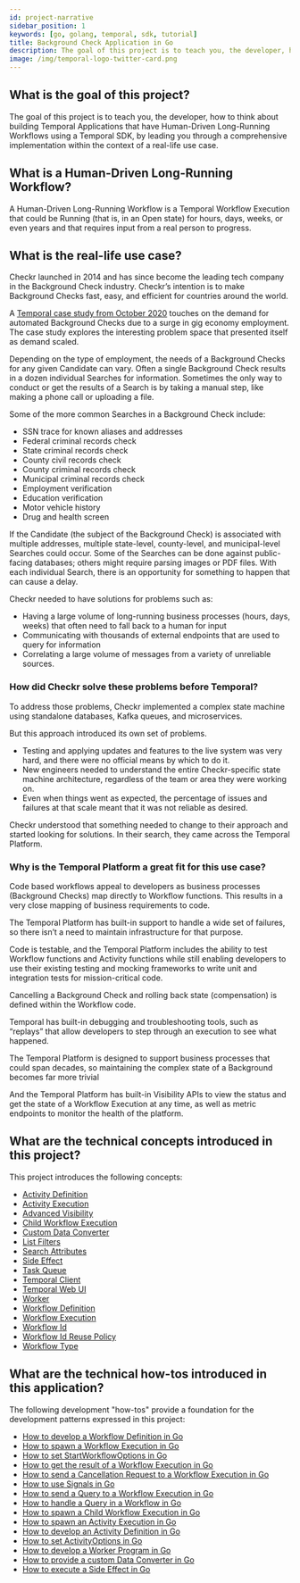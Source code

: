 ```yaml
---
id: project-narrative
sidebar_position: 1
keywords: [go, golang, temporal, sdk, tutorial]
title: Background Check Application in Go
description: The goal of this project is to teach you, the developer, how to think about building Temporal Applications that have Human-Driven Long-Running Workflows using a Temporal SDK, by leading you through a comprehensive implementation within the context of a real-life use case.
image: /img/temporal-logo-twitter-card.png
---
```


## What is the goal of this project?

The goal of this project is to teach you, the developer, how to think about building Temporal Applications that have Human-Driven Long-Running Workflows using a Temporal SDK, by leading you through a comprehensive implementation within the context of a real-life use case.

## What is a Human-Driven Long-Running Workflow?

A Human-Driven Long-Running Workflow is a Temporal Workflow Execution that could be Running (that is, in an Open state) for hours, days, weeks, or even years and that requires input from a real person to progress.

## What is the real-life use case?

Checkr launched in 2014 and has since become the leading tech company in the Background Check industry.
Checkr’s intention is to make Background Checks fast, easy, and efficient for countries around the world.

A [Temporal case study from October 2020](https://temporal.io/case-studies/how-temporal-simplified-checkr-workflows) touches on the demand for automated Background Checks due to a surge in gig economy employment. The case study explores the interesting problem space that presented itself as demand scaled.

Depending on the type of employment, the needs of a Background Checks for any given Candidate can vary.
Often a single Background Check results in a dozen individual Searches for information.
Sometimes the only way to conduct or get the results of a Search is by taking a manual step, like making a phone call or uploading a file.

Some of the more common Searches in a Background Check include:

- SSN trace for known aliases and addresses
- Federal criminal records check
- State criminal records check
- County civil records check
- County criminal records check
- Municipal criminal records check
- Employment verification
- Education verification
- Motor vehicle history
- Drug and health screen

If the Candidate (the subject of the Background Check) is associated with multiple addresses, multiple state-level, county-level, and municipal-level Searches could occur.
Some of the Searches can be done against public-facing databases; others might require parsing images or PDF files.
With each individual Search, there is an opportunity for something to happen that can cause a delay.

Checkr needed to have solutions for problems such as:

- Having a large volume of long-running business processes (hours, days, weeks) that often need to fall back to a human for input
- Communicating with thousands of external endpoints that are used to query for information
- Correlating a large volume of messages from a variety of unreliable sources.

### How did Checkr solve these problems before Temporal?

To address those problems, Checkr implemented a complex state machine using standalone databases, Kafka queues, and microservices.

But this approach introduced its own set of problems.

- Testing and applying updates and features to the live system was very hard, and there were no official means by which to do it.
- New engineers needed to understand the entire Checkr-specific state machine architecture, regardless of the team or area they were working on.
- Even when things went as expected, the percentage of issues and failures at that scale meant that it was not reliable as desired.

Checkr understood that something needed to change to their approach and started looking for solutions.
In their search, they came across the Temporal Platform.

### Why is the Temporal Platform a great fit for this use case?

Code based workflows appeal to developers as business processes (Background Checks) map directly to Workflow functions.
This results in a very close mapping of business requirements to code.

The Temporal Platform has built-in support to handle a wide set of failures, so there isn’t a need to maintain infrastructure for that purpose.

Code is testable, and the Temporal Platform includes the ability to test Workflow functions and Activity functions while still enabling developers to use their existing testing and mocking frameworks to write unit and integration tests for mission-critical code.

Cancelling a Background Check and rolling back state (compensation) is defined within the Workflow code.

Temporal has built-in debugging and troubleshooting tools, such as “replays” that allow developers to step through an execution to see what happened.

The Temporal Platform is designed to support business processes that could span decades, so maintaining the complex state of a Background becomes far more trivial

And the Temporal Platform has built-in Visibility APIs to view the status and get the state of a Workflow Execution at any time, as well as metric endpoints to monitor the health of the platform.

## What are the technical concepts introduced in this project?

This project introduces the following concepts:

- [Activity Definition](https://docs.temporal.io/activities/#activity-definition)
- [Activity Execution](https://docs.temporal.io/activities/#activity-execution)
- [Advanced Visibility](https://docs.temporal.io/visibility/#advanced-visibility)
- [Child Workflow Execution](https://docs.temporal.io/workflows/#child-workflow)
- [Custom Data Converter](https://docs.temporal.io/security/#custom-data-converter)
- [List Filters](https://docs.temporal.io/visibility/#list-filter)
- [Search Attributes](https://docs.temporal.io/visibility/#search-attribute)
- [Side Effect](https://docs.temporal.io/workflows/#side-effect)
- [Task Queue](https://docs.temporal.io/tasks/#task-queue)
- [Temporal Client](https://docs.temporal.io/temporal#temporal-client)
- [Temporal Web UI](https://docs.temporal.io/web-ui)
- [Worker](https://docs.temporal.io/workers/)
- [Workflow Definition](https://docs.temporal.io/workflows/#workflow-definition)
- [Workflow Execution](https://docs.temporal.io/workflows/#workflow-execution)
- [Workflow Id](https://docs.temporal.io/workflows/#workflow-id)
- [Workflow Id Reuse Policy](https://docs.temporal.io/workflows/#workflow-id-reuse-policy)
- [Workflow Type](https://docs.temporal.io/workflows/#workflow-type)

## What are the technical how-tos introduced in this application?

The following development "how-tos" provide a foundation for the development patterns expressed in this project:

- [How to develop a Workflow Definition in Go](https://docs.temporal.io/dev-guide/go/foundations/#develop-workflows)
- [How to spawn a Workflow Execution in Go](https://docs.temporal.io/dev-guide/go/foundations/#start-workflow-execution)
- [How to set StartWorkflowOptions in Go](https://docs.temporal.io/dev-guide/go/foundations/#set-task-queue)
- [How to get the result of a Workflow Execution in Go](https://docs.temporal.io/dev-guide/go/foundations/#get-workflow-results)
- [How to send a Cancellation Request to a Workflow Execution in Go](https://docs.temporal.io/dev-guide/go/testing/#cancel-an-activity)
- [How to use Signals in Go](https://docs.temporal.io/dev-guide/go/features/#signals)
- [How to send a Query to a Workflow Execution in Go](https://docs.temporal.io/dev-guide/go/features/#send-query)
- [How to handle a Query in a Workflow in Go](https://docs.temporal.io/dev-guide/go/features/#handle-query)
- [How to spawn a Child Workflow Execution in Go](https://docs.temporal.io/dev-guide/go/features/#child-workflows)
- [How to spawn an Activity Execution in Go](https://docs.temporal.io/dev-guide/go/foundations/#activity-execution)
- [How to develop an Activity Definition in Go](https://docs.temporal.io/dev-guide/go/foundations/#activity-definition)
- [How to set ActivityOptions in Go](https://docs.temporal.io/dev-guide/go/foundations/#activity-parameters)
- [How to develop a Worker Program in Go](https://docs.temporal.io/dev-guide/go/foundations/#run-worker-processes)
- [How to provide a custom Data Converter in Go](#)
- [How to execute a Side Effect in Go](https://docs.temporal.io/dev-guide/go/features/#side-effects)
